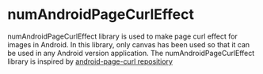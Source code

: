 # numAndroidPageCurlEffect
numAndroidPageCurlEffect library is used to make page curl effect for images in Android. In this library, only canvas has been used so that it can be used in any Android version application. The numAndroidPageCurlEffect library is inspired by [android-page-curl repositiory](https://github.com/MysticTreeGames/android-page-curl)
